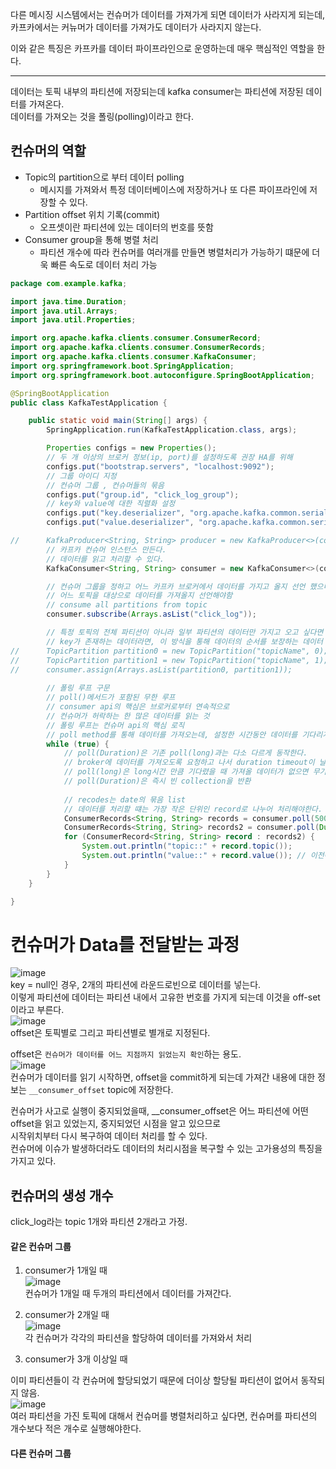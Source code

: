 다른 메시징 시스템에서는 컨슈머가 데이터를 가져가게 되면 데이터가 사라지게 되는데,   
카프카에서는 커뉴머가 데이터를 가져가도 데이터가 사라지지 않는다.  

이와 같은 특징은 카프카를 데이터 파이프라인으로 운영하는데 매우 핵심적인 역할을 한다.  
<hr>  


데이터는 토픽 내부의 파티션에 저장되는데 kafka consumer는 파티션에 저장된 데이터를 가져온다.  
데이터를 가져오는 것을 폴링(polling)이라고 한다.  

## 컨슈머의 역할
* Topic의 partition으로 부터 데이터 polling
    * 메시지를 가져와서 특정 데이터베이스에 저장하거나 또 다른 파이프라인에 저장할 수 있다. 
* Partition offset 위치 기록(commit)
    * 오프셋이란 파티션에 있는 데이터의 번호를 뜻함
* Consumer group을 통해 병렬 처리
    * 파티션 개수에 따라 컨슈머를 여러개를 만들면 병렬처리가 가능하기 떄문에 더욱 빠른 속도로 데이터 처리 가능



```  java
package com.example.kafka;

import java.time.Duration;
import java.util.Arrays;
import java.util.Properties;

import org.apache.kafka.clients.consumer.ConsumerRecord;
import org.apache.kafka.clients.consumer.ConsumerRecords;
import org.apache.kafka.clients.consumer.KafkaConsumer;
import org.springframework.boot.SpringApplication;
import org.springframework.boot.autoconfigure.SpringBootApplication;

@SpringBootApplication
public class KafkaTestApplication {

	public static void main(String[] args) {
		SpringApplication.run(KafkaTestApplication.class, args);

		Properties configs = new Properties();
		// 두 개 이상의 브로커 정보(ip, port)를 설정하도록 권장 HA를 위해
		configs.put("bootstrap.servers", "localhost:9092");
		// 그룹 아이디 지정
		// 컨슈머 그룹 , 컨슈머들의 묶음
		configs.put("group.id", "click_log_group");
		// key와 value에 대한 직렬화 설정
		configs.put("key.deserializer", "org.apache.kafka.common.serialization.StringDeserializer");
		configs.put("value.deserializer", "org.apache.kafka.common.serialization.StringDeserializer");

//		KafkaProducer<String, String> producer = new KafkaProducer<>(configs);
		// 카프카 컨슈머 인스턴스 만든다.
		// 데이터를 읽고 처리할 수 있다.
		KafkaConsumer<String, String> consumer = new KafkaConsumer<>(configs);

		// 컨슈머 그룹을 정하고 어느 카프카 브로커에서 데이터를 가지고 올지 선언 했으니
		// 어느 토픽을 대상으로 데이터를 가져올지 선언해야함
		// consume all partitions from topic
		consumer.subscribe(Arrays.asList("click_log"));

		// 특정 토픽의 전체 파티션이 아니라 일부 파티션의 데이터만 가지고 오고 싶다면
		// key가 존재하는 데이터라면, 이 방식을 통해 데이터의 순서를 보장하는 데이터 처리를 할 수 있다.
//		TopicPartition partition0 = new TopicPartition("topicName", 0); // topicname, partitionNum
//		TopicPartition partition1 = new TopicPartition("topicName", 1); // topicname, partitionNum
//		consumer.assign(Arrays.asList(partition0, partition1));
		
		// 폴링 루프 구문
		// poll()메서드가 포함된 무한 루프
		// consumer api의 핵심은 브로커로부터 연속적으로
		// 컨슈머가 허락하는 한 많은 데이터를 읽는 것
		// 폴링 루프는 컨슈머 api의 핵심 로직
		// poll method를 통해 데이터를 가져오는데, 설정한 시간동안 데이터를 기다리게 된다.
		while (true) {
			// poll(Duration)은 기존 poll(long)과는 다소 다르게 동작한다.
			// broker에 데이터를 가져오도록 요청하고 나서 duration timeout이 날때 까지 데이터가 브로커로부터 가져오지 못하면
			// poll(long)은 long시간 만큼 기다렸을 때 가져올 데이터가 없으면 무기한으로 기다리는 이슈
			// poll(Duration)은 즉시 빈 collection을 반환
			
			// recodes는 date의 묶음 list
			// 데이터를 처리할 떄는 가장 작은 단위인 record로 나누어 처리해야한다.
			ConsumerRecords<String, String> records = consumer.poll(500); // deprecated
			ConsumerRecords<String, String> records2 = consumer.poll(Duration.ofMillis(500));
			for (ConsumerRecord<String, String> record : records2) {
				System.out.println("topic::" + record.topic());
				System.out.println("value::" + record.value()); // 이전에 producer가 전송한 데이터
			}
		}
	}

}

```  


# 컨슈머가 Data를 전달받는 과정

![image](https://user-images.githubusercontent.com/67637716/200756157-90277b5f-b8af-45ef-994c-701217930e20.png)  
key = null인 경우, 2개의 파티션에 라운드로빈으로 데이터를 넣는다.  
이렇게 파티션에 데이터는 파티션 내에서 고유한 번호를 가지게 되는데 이것을 off-set이라고 부른다.  
![image](https://user-images.githubusercontent.com/67637716/200756357-d87e2160-faa6-4110-bdf9-2e29db936322.png)  
offset은 토픽별로 그리고 파티션별로 별개로 지정된다.  

offset은 `컨슈머가 데이터를 어느 지점까지 읽었는지 확인`하는 용도.  
![image](https://user-images.githubusercontent.com/67637716/200756796-b910a83f-0251-4cbc-aaf1-27693e2f4102.png)  
컨슈머가 데이터를 읽기 시작하면, offset을 commit하게 되는데 가져간 내용에 대한 정보는 `__consumer_offset` topic에 저장한다.  


컨슈머가 사고로 실행이 중지되었을때, __consumer_offset은 어느 파티션에 어떤 offset을 읽고 있었는지, 중지되었던 시점을 알고 있으므로  
시작위치부터 다시 복구하여 데이터 처리를 할 수 있다.  
컨슈머에 이슈가 발생하더라도 데이터의 처리시점을 복구할 수 있는 고가용성의 특징을 가지고 있다.  

## 컨슈머의 생성 개수

click_log라는 topic 1개와 파티션 2개라고 가정.  
#### 같은 컨슈머 그룹
1. consumer가 1개일 때  
![image](https://user-images.githubusercontent.com/67637716/200757575-2f8e2a2a-7415-4a7b-b585-0e5c74ff10ec.png)  
컨슈머가 1개일 때 두개의 파티션에서 데이터를 가져간다.  

2. consumer가 2개일 때  
![image](https://user-images.githubusercontent.com/67637716/200757695-29309fe1-4766-47d7-8226-b3c7130cfc4b.png)  
각 컨슈머가 각각의 파티션을 할당하여 데이터를 가져와서 처리  

3. consumer가 3개 이상일 때

이미 파티션들이 각 컨슈머에 할당되었기 때문에 더이상 할당될 파티션이 없어서 동작되지 않음.  
![image](https://user-images.githubusercontent.com/67637716/200757996-c38bb693-2f8b-430a-a176-64660f2b8781.png)  
여러 파티션을 가진 토픽에 대해서 컨슈머를 병렬처리하고 싶다면, 컨슈머를 파티션의 개수보다 적은 개수로 실행해야한다.  

#### 다른 컨슈머 그룹










